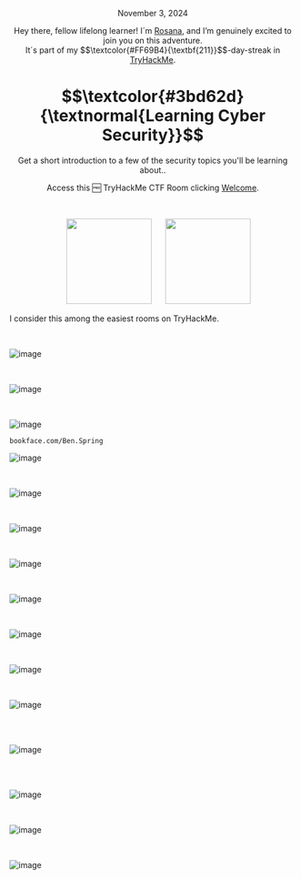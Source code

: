 <p align="center">November 3, 2024</p>
<p align="center">Hey there, fellow lifelong learner! I´m <a href="https://www.linkedin.com/in/rosanafssantos/">Rosana</a>, and I’m genuinely excited to join you on this adventure.<br>
It´s part of my $$\textcolor{#FF69B4}{\textbf{211}}$$-day-streak in  <a href="https://tryhackme.com/">TryHackMe</a>.</p>

<h1 align="center">
  $$\textcolor{#3bd62d}{\textnormal{Learning Cyber Security}}$$

</h1>
<p align="center">Get a short introduction to a few of the security topics you'll be learning about..</p>
<p align="center">Access this 🆓 TryHackMe CTF Room clicking <a href="https://tryhackme.com/r/room/beginnerpathintro">Welcome</a>.</p><br>
<p align="center">
  <img height="150px" hspace="20" src="https://github.com/user-attachments/assets/d6d4a5c5-2a8f-4390-9484-45c7eab1a2e5">
  <img height="150px" src="https://github.com/user-attachments/assets/e5140d8f-94cc-4b01-8db4-49e51c552f6e">
</p>

<p>I consider this among the easiest rooms on TryHackMe.</p>

<br>


![image](https://github.com/user-attachments/assets/06206e31-b2ee-4512-83f7-622cc668b757)

<br>

![image](https://github.com/user-attachments/assets/6d55a8de-3991-414c-b474-d355328e3587)

<br>

![image](https://github.com/user-attachments/assets/9487075c-25f5-4499-be91-7560e6d51e05)

<pre><code>bookface.com/Ben.Spring</code></pre>


![image](https://github.com/user-attachments/assets/05b9c42e-fe17-482d-82d2-0b66ab479d89)

<br>

![image](https://github.com/user-attachments/assets/c4ff59cd-a56e-4099-a55f-d3fec5e1b141)

<br>

![image](https://github.com/user-attachments/assets/cca165dd-c30b-4266-99e0-e3c0fca08fad)

<br>

![image](https://github.com/user-attachments/assets/7fa61e1a-48bd-42f9-8aa5-d569f1427726)

<br>

![image](https://github.com/user-attachments/assets/f42e6683-cbc9-4dde-8b8b-33e0e44ea294)

<br>

![image](https://github.com/user-attachments/assets/e215a9ae-9938-4b60-b2d3-baaacb1e825b)

<br>

![image](https://github.com/user-attachments/assets/62138fd1-fe9e-4c15-8cdf-48b67d943d37)

<br>

![image](https://github.com/user-attachments/assets/d1201816-5be6-481a-903a-c6542d9ce481)

<br>

<br>

![image](https://github.com/user-attachments/assets/07cbf246-8670-4326-b595-51b472f2fe38)

<br>

<br>

![image](https://github.com/user-attachments/assets/ce6e3a3b-85d5-4343-9bdd-bb34985052da)

<br>

![image](https://github.com/user-attachments/assets/21c43857-73e2-4dfa-83c3-c3c31c6a3193)

<br>


![image](https://github.com/user-attachments/assets/ccbad041-874e-48d7-906b-6ce7e265d830)
